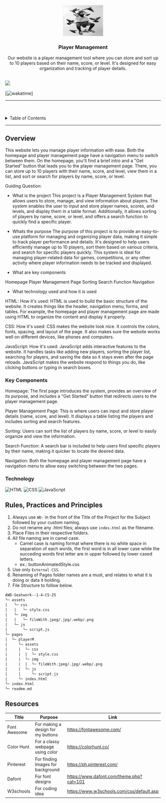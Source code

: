 <a name="readme-top">

<br/>

<br />
<div align="center">
  <!-- TODO: If you want to add logo or banner you can add it here -->
    <img src="./assets/img/LOGO.jpeg" alt="Logo" width="130" height="100">
  </a>
<!-- TODO: Change Title to the name of the title of your Project -->
  <h3 align="center">Player Management</h3>
</div>
<!-- TODO: Make a short description -->
<div align="center">Our website is a player management tool where you can store and sort up to 10 players based on their name, score, or level. It's designed for easy organization and tracking of player details.
</div>

<br />

<!-- TODO: Change the zyx-0314 into your github username  -->
<!-- TODO: Change the WD-Template-Project into the same name of your folder -->
![](https://github.com/silascoroza/AWD-Seatwork--1-4-CS-25)


[![wakatime](https://wakatime.com/@31286ad9-10c2-48f3-8e50-8a7779687ae5/projects/ukoiqnwgqg?start=2025-01-29&end=2025-02-04)]

---

<br />
<br />

<!-- TODO: If you want to add more layers for your readme -->
<details>
  <summary>Table of Contents</summary>
  <ol>
    <li>
      <a href="#overview">Overview</a>
      <ol>
        <li>
          <a href="#key-components">Key Components</a>
        </li>
        <li>
          <a href="#technology">Technology</a>
        </li>
      </ol>
    </li>
    <li>
      <a href="#rule,-practices-and-principles">Rules, Practices and Principles</a>
    </li>
    <li>
      <a href="#resources">Resources</a>
    </li>
  </ol>
</details>

---

## Overview

<!-- TODO: To be changed -->
<!-- The following are just sample -->
This website lets you manage player information with ease. Both the homepage and player management page have a navigation menu to switch between them. On the homepage, you'll find a brief intro and a "Get Started" button that leads you to the player management page. There, you can store up to 10 players with their name, score, and level, view them in a list, and sort or search for players by name, score, or level.

Guiding Question:
- What is the project
This project is a Player Management System that allows users to store, manage, and view information about players. The system enables the user to input and store player names, scores, and levels, and display them in a table format. Additionally, it allows sorting of players by name, score, or level, and offers a search function to quickly find a specific player.

- Whats the purpose
The purpose of this project is to provide an easy-to-use platform for managing and organizing player data, making it simple to track player performance and details. It's designed to help users efficiently manage up to 10 players, sort them based on various criteria, and search for specific players quickly. This system is ideal for managing player-related data for games, competitions, or any other activity where player information needs to be tracked and displayed.

- What are key components

Homepage
Player Management Page
Sorting
Search Function
Navigation

- What technology used and how it is used

HTML:
How it's used: HTML is used to build the basic structure of the website. It creates things like the header, navigation menu, forms, and tables. For example, the homepage and player management page are made using HTML to organize the content and display it properly.

CSS:
How it's used: CSS makes the website look nice. It controls the colors, fonts, spacing, and layout of the page. It also makes sure the website works well on different devices, like phones and computers.

JavaScript:
How it's used: JavaScript adds interactive features to the website. It handles tasks like adding new players, sorting the player list, searching for players, and saving the data so it stays even after the page reloads. JavaScript makes the website respond to things you do, like clicking buttons or typing in search boxes.


### Key Components
<!-- TODO: List of Key Components -->
Homepage: The first page introduces the system, provides an overview of its purpose, and includes a "Get Started" button that redirects users to the player management page.

Player Management Page: This is where users can input and store player details (name, score, and level). It displays a table listing the players and includes sorting and search features.

Sorting: Users can sort the list of players by name, score, or level to easily organize and view the information.

Search Function: A search bar is included to help users find specific players by their name, making it quicker to locate the desired data.

Navigation: Both the homepage and player management page have a navigation menu to allow easy switching between the two pages.


### Technology
<!-- TODO: List of Technology Used -->
![HTML](https://img.shields.io/badge/HTML-E34F26?style=for-the-badge&logo=html5&logoColor=white)
![CSS](https://img.shields.io/badge/CSS-1572B6?style=for-the-badge&logo=css3&logoColor=white)
![JavaScript](https://img.shields.io/badge/JavaScript-F7DF1E?style=for-the-badge&logo=javascript&logoColor=white)

## Rules, Practices and Principles
1. Always use `WD-` in the front of the Title of the Project for the Subject followed by your custom naming.
2. Do not rename any .html files; always use `index.html` as the filename.
3. Place Files in their respective folders.
4. All file naming are in camel case.
   - Camel case is naming format where there is no white space in separation of each words, the first word is in all lower case while the succeding words first letter are in upper followed by lower cased letters.
   - ex.: buttonAnimatedStyle.css
5. Use only `External CSS`.
6. Renaming of Pages folder names are a must, and relates to what it is doing or data it holding.
7. File Structure to follow below.

```
AWD-Seatwork--1-4-CS-25
└─ assets
|   └─ css
|   |   └─ style.css
|   └─ img
|   |   └─ fileWith.jpeg/.jpg/.webp/.png
|   └─ js
|       └─ script.js
└─ pages
|  └─ playerM
|     └─ assets
|     |  └─ css
|     |  |  └─ style.css
|     |  └─ img
|     |  |  └─ fileWith.jpeg/.jpg/.webp/.png
|     |  └─ js
|     |     └─ script.js
|     └─ index.html
└─ index.html
└─ readme.md
```

## Resources

<!-- TODO: Add References -->
| Title | Purpose | Link |
|-|-|-|
| Font Awesome | For making a design for my buttons | https://fontawesome.com/ |
| Color Hunt | For a classy webpage using color | https://colorhunt.co/ |
| Pinterest | For finding Images for background | https://ph.pinterest.com/ |
| Dafont | For font designs | https://www.dafont.com/theme.php?cat=101 |
| W3schools | For coding idea | https://www.w3schools.com/css/default.asp |
